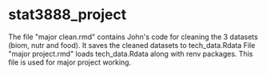 # stat3888_project
The file "major clean.rmd" contains John's code for cleaning the 3 datasets (biom, nutr and food). It saves the cleaned datasets to tech_data.Rdata
File "major project.rmd" loads tech_data.Rdata along with renv packages. This file is used for major project working.
